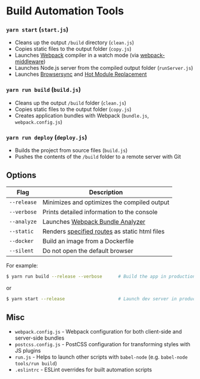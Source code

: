 # Build Automation Tools

### `yarn start` (`start.js`)

* Cleans up the output `/build` directory (`clean.js`)
* Copies static files to the output folder (`copy.js`)
* Launches [Webpack](https://webpack.github.io/) compiler in a watch mode (via [webpack-middleware](https://github.com/kriasoft/webpack-middleware))
* Launches Node.js server from the compiled output folder (`runServer.js`)
* Launches [Browsersync](https://browsersync.io/) and
  [Hot Module Replacement](https://webpack.github.io/docs/hot-module-replacement)

### `yarn run build` (`build.js`)

* Cleans up the output `/build` folder (`clean.js`)
* Copies static files to the output folder (`copy.js`)
* Creates application bundles with Webpack (`bundle.js`, `webpack.config.js`)

### `yarn run deploy` (`deploy.js`)

* Builds the project from source files (`build.js`)
* Pushes the contents of the `/build` folder to a remote server with Git

## Options

Flag        | Description
----------- | --------------------------------------------------
`--release` | Minimizes and optimizes the compiled output
`--verbose` | Prints detailed information to the console
`--analyze` | Launches [Webpack Bundle Analyzer](https://github.com/th0r/webpack-bundle-analyzer)
`--static`  | Renders [specified routes](./render.js#L15) as static html files
`--docker`  | Build an image from a Dockerfile
`--silent`  | Do not open the default browser

For example:

```sh
$ yarn run build --release --verbose      # Build the app in production mode
```

or

```sh
$ yarn start --release                    # Launch dev server in production mode
```

## Misc

* `webpack.config.js` - Webpack configuration for both client-side and server-side bundles
* `postcss.config.js` - PostCSS configuration for transforming styles with JS plugins
* `run.js` - Helps to launch other scripts with `babel-node` (e.g. `babel-node tools/run build`)
* `.eslintrc` - ESLint overrides for built automation scripts
